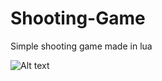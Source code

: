 # Shooting-Game
Simple shooting game made in lua

![Alt text](Shooting-Game/screenshot.png?raw=true "Optional Title")
